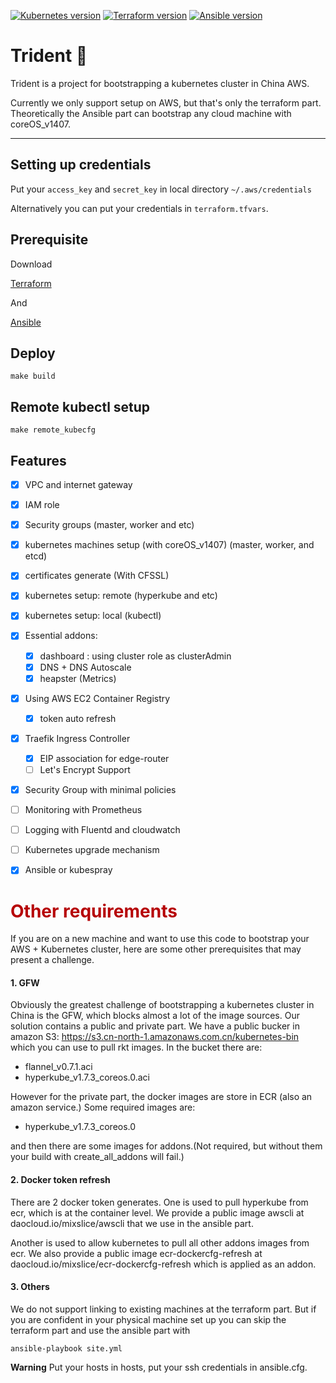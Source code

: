 [![Kubernetes version](https://img.shields.io/badge/kubernetes-1.7.3-brightgreen.svg)](https://github.com/mixslice/trident)
[![Terraform version](https://img.shields.io/badge/terraform-0.10.5-brightgreen.svg)](https://github.com/mixslice/trident)
[![Ansible version](https://img.shields.io/badge/ansible-2.3.2.0-brightgreen.svg)](https://github.com/mixslice/trident)

# Trident 🔱

Trident is a project for bootstrapping a kubernetes cluster in China AWS.

Currently we only support setup on AWS, but that's only the terraform part.
Theoretically the Ansible part can bootstrap any cloud machine with coreOS_v1407.

---

## Setting up credentials
Put your `access_key` and `secret_key` in local directory `~/.aws/credentials`

Alternatively you can put your credentials in `terraform.tfvars`.

## Prerequisite

Download

[Terraform](https://www.terraform.io/)

And

[Ansible](https://www.ansible.com/)

## Deploy
```
make build
```
## Remote kubectl setup
```
make remote_kubecfg
```

## Features
- [x] VPC and internet gateway
- [x] IAM role
- [x] Security groups (master, worker and etc)
- [x] kubernetes machines setup (with coreOS_v1407) (master, worker, and etcd)
- [x] certificates generate (With CFSSL)
- [x] kubernetes setup: remote (hyperkube and etc)
- [x] kubernetes setup: local (kubectl)
- [x] Essential addons:
  - [x] dashboard : using cluster role as clusterAdmin
  - [x] DNS + DNS Autoscale
  - [x] heapster (Metrics)
- [x] Using AWS EC2 Container Registry
  - [x] token auto refresh
- [x] Traefik Ingress Controller
  - [x] EIP association for edge-router
  - [ ] Let's Encrypt Support
- [x] Security Group with minimal policies
- [ ] Monitoring with Prometheus
- [ ] Logging with Fluentd and cloudwatch
- [ ] Kubernetes upgrade mechanism
- [x] Ansible or kubespray


# <span style="color:#b60205"> Other requirements </span>
If you are on a new machine and want to use this code to bootstrap your AWS + Kubernetes cluster, here are some other prerequisites that may present a challenge.

#### 1. GFW
Obviously the greatest challenge of bootstrapping a kubernetes cluster in China is the GFW, which blocks almost a lot of the image sources. Our solution contains a public and private part. We have a public bucker in amazon S3: https://s3.cn-north-1.amazonaws.com.cn/kubernetes-bin which you can use to pull rkt images. In the bucket there are:
- flannel_v0.7.1.aci
- hyperkube_v1.7.3_coreos.0.aci

However for the private part, the docker images are store in ECR (also an amazon service.) Some required images are:
- hyperkube_v1.7.3_coreos.0

and then there are some images for addons.(Not required, but without them your build with create_all_addons will fail.)

#### 2. Docker token refresh
There are 2 docker token generates.
One is used to pull hyperkube from ecr, which is at the container level. We provide a public image awscli at daocloud.io/mixslice/awscli that we use in the ansible part.

Another is used to allow kubernetes to pull all other addons images from ecr. We also provide a public image ecr-dockercfg-refresh at daocloud.io/mixslice/ecr-dockercfg-refresh which is applied as an addon.

#### 3. Others
We do not support linking to existing machines at the terraform part. But if you are confident in your physical machine set up you can skip the terraform part and use the ansible part with
```
ansible-playbook site.yml
```
**Warning**
Put your hosts in hosts, put your ssh credentials in ansible.cfg.
